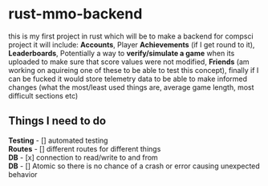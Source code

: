 # rust-mmo-backend

this is my first project in rust which will be to make a backend for compsci project 
it will include: **Accounts**, Player **Achievements** (if I get round to it), **Leaderboards**, Potentially a way to **verify/simulate a game** when its uploaded to make sure that score values were not modified, **Friends** (am working on aquireing one of these to be able to test this concept), finally if I can be fucked it would store telemetry data to be able to make informed changes (what the most/least used things are, average game length, most difficult sections etc)

## Things I need to do

**Testing** - [] automated testing  
**Routes** - [] different routes for different things  
**DB** - [x] connection to read/write to and from  
**DB** - [] Atomic so there is no chance of a crash or error causing unexpected behavior  
